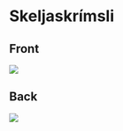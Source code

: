 # Skeljaskrímsli
 ## Front
 ![](../images/skeljaskrímsli-front.jpg)
 ## Back
 ![](../images/skeljaskrímsli-back.jpg)